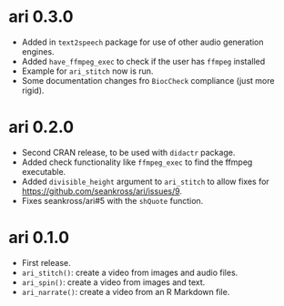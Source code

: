 # ari 0.3.0

- Added in `text2speech` package for use of other audio generation engines.
- Added `have_ffmpeg_exec` to check if the user has `ffmpeg` installed
- Example for `ari_stitch` now is run.
- Some documentation changes fro `BiocCheck` compliance (just more rigid).

# ari 0.2.0

- Second CRAN release, to be used with `didactr` package.
- Added check functionality like `ffmpeg_exec` to find the ffmpeg executable.
- Added `divisible_height` argument to `ari_stitch` to allow fixes for https://github.com/seankross/ari/issues/9.
- Fixes seankross/ari#5 with the `shQuote` function.


# ari 0.1.0

- First release.
- `ari_stitch()`: create a video from images and audio files.
- `ari_spin()`: create a video from images and text.
- `ari_narrate()`: create a video from an R Markdown file.